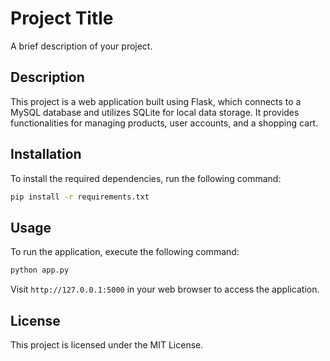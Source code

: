 # Project Title

A brief description of your project.

## Description

This project is a web application built using Flask, which connects to a MySQL database and utilizes SQLite for local data storage. It provides functionalities for managing products, user accounts, and a shopping cart.

## Installation

To install the required dependencies, run the following command:

```bash
pip install -r requirements.txt
```

## Usage

To run the application, execute the following command:

```bash
python app.py
```

Visit `http://127.0.0.1:5000` in your web browser to access the application.

## License

This project is licensed under the MIT License.
